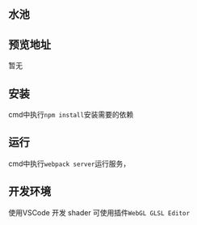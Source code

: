 ## 水池

## 预览地址
暂无

## 安装

cmd中执行`npm install`安装需要的依赖

## 运行

cmd中执行`webpack server`运行服务， 


## 开发环境
使用VSCode 开发
shader 可使用插件`WebGL GLSL Editor` 

